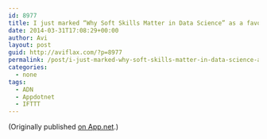 ```yaml
---
id: 8977
title: I just marked “Why Soft Skills Matter in Data Science” as a favorite in Readability. http://www.readability.com/articles/phyu0g5m
date: 2014-03-31T17:08:29+00:00
author: Avi
layout: post
guid: http://aviflax.com/?p=8977
permalink: /post/i-just-marked-why-soft-skills-matter-in-data-science-as-a-favorite-in-readability-httpwww-readability-comarticlesphyu0g5m-2/
categories:
  - none
tags:
  - ADN
  - Appdotnet
  - IFTTT
---
```

(Originally published [on App.net](http://alpha.app.net/aviflax/post/27221276).)